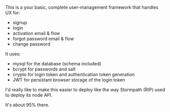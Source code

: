 This is a your basic, complete user-management framework that handles UX for:

* signup
* login
* activation email & flow
* forgot password email & flow
* change password

It uses:

* mysql for the database (schema included)
* bcrypt for passwords and salt
* crypto for login token and authentication token generation
* JWT for persistant browser storage of the login token

I'd really like to make this easier to deploy like the way Stormpath (RIP) used to deploy its node API.

It's about 95% there.

